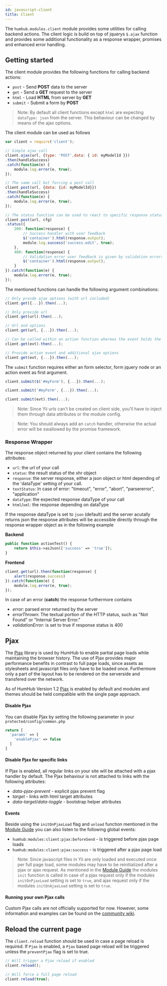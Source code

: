 ```yaml
---
id: javascript-client
title: Client
---
```


The `humhub.modules.client` module provides some utilities for calling backend actions. The client logic is build on top of jquerys `$.ajax` function and provides some additional functionality as a response wrapper, promises and enhanced error handling. 

## Getting started

The client module provides the following functions for calling backend actions:

 - `post` - Send **POST** data to the server
 - `get` - Send a **GET** request to the server
 - `html` - Load **HTML** from server by **GET**
 - `submit` - Submit a form by **POST**

> Note: By default all client functions except `html` are expecting `dataType: json` from the server. This behaviour can be changed by means of the ajax options.

The client module can be used as follows

```javascript
var client = require('client');

// Simple ajax call
client.ajax(url, {type: 'POST',data: { id: myModelId }})
.then(handleSuccess)
.catch(function(e) {
    module.log.error(e, true);
});

// The same call but forcing a post call
client.post(url, {data: {id: myModelId}})
.then(handleSuccess)
.catch(function(e) {
    module.log.error(e, true);
});

// The status function can be used to react to specific response status codes
client.post(url, cfg)
.status({
    200: function(response) {
        // Success handler with user feedback
        $('container').html(response.output);
        module.log.success('success.edit', true);
    },
    400: function(response) {
        // Validation error user feedback is given by validation errors
        $('container').html(response.output);
    }
}).catch(function(e) {
    module.log.error(e, true);
});
```
The mentioned functions can handle the following argument combinations:

```javascript
// Only provde ajax options (with url included)
client.get({...}).then(...); 

// Only provide url
client.get(url).then(...);

// Url and options
client.get(url, {...}).then(...);

// Can be called within an action function whereas the event holds the url
client.get(evt).then(...);

// Provide action event and additional ajax options
client.get(evt, {...}).then(...);
```

The `submit` function requires either an form selector, form jquery node or an action event as first argument.

```javascript
client.submit($('#myForm'), {...}).then(...);

client.submit('#myForm', {...}).then(...);

client.submit(evt).then(...);
```
> Note: Since Yii urls can't be created on client side, you'll have to inject them through data attributes or the module config.

> Note: You should always add an `catch` handler, otherwise the actual error will be swallowed by the promise framework.

### Response Wrapper

The response object returned by your client contains the following attributes:

 - `url`: the url of your call
 - `status`: the result status of the xhr object
 - `response`: the server response, either a json object or html depending of the 'dataType' setting of your call.
 - `textStatus`: In case of error: "timeout", "error", "abort", "parsererror", "application"
 - `dataType`: the expected response dataType of your call
 - `html`/`xml`: the response depending on dataType

If the response dataType is set to `json` (default) and the server acutally returns json the response attributes will be accessible directly through the response wrapper object as in the following example

**Backend**

```php
public function actionTest() {
    return $this->asJson(['success' => 'true']);
}
```

**Frontend**

```javascript
client.get(url).then(function(response) {
    alert(response.success)
}).catch(function(e) {
    module.log.error(e, true);
});
```


In case of an error (**catch**) the response furthermore contains

 - *error*: parsed error returned by the server
 - *errorThrown*: The textual portion of the HTTP status, such as "Not Found" or "Internal Server Error." 
 - *validationError*: is set to true if response status is 400

## Pjax

The [Pjax](http://pjax.herokuapp.com/) library is used by HumHub to enable partial page loads while maintaining the browser history. The use of Pjax provides major performance benefits in contrast to full page loads, since assets as stylesheets and javascript files only have to be loaded once. Furthermore only a part of the layout has to be rendered on the serverside and transfered over the network.

As of HumHub Version 1.2 [Pjax](http://pjax.herokuapp.com/) is enabled by default and modules and themes should be held compatible with the single page approach.

#### Disable Pjax

You can disable Pjax by setting the following parameter in your `protected/config/common.php`

```php
return [
  'params' => [
    'enablePjax' => false
  ]
]
```

#### Disable Pjax for specific links

If Pjax is enabled, all regular links on your site will be attached with a pjax handler by default.
The Pjax behaviour is not attached to links with the following attributes:

 - *data-pjax-prevent* - explicit pjax prevent flag
 - *target* - links with html target attributes
 - *data-target*/*data-toggle* - bootstrap helper attributes

#### Events

Beside using the `initOnPjaxLoad` flag and `unload` function mentioned in the [Module Guide](javascript-index.md) you can also listen to the following global events:

 - `humhub:modules:client:pjax:beforeSend` - is triggered before pjax page loads
 - `humhub:modules:client:pjax:success` - is triggered after a pjax page load

> Note: Since javascript files in Yii are only loaded and executed once per full page load, some modules may have to be reinitialized after a pjax or ajax request. As mentioned in the [Module Guide](javascript-index.md) the modules `init` function is called in case of a pjax request only if the modules `initOnPjaxLoad` setting is set to `true`, and ajax request only if the modules `initOnAjaxLoad` setting is set to `true`.

#### Running your own Pjax calls

Custom Pjax calls are not officially supported for now.
However, some information and examples can be found on the [community wiki](https://community.humhub.com/s/contribution-core-development/wiki/PJAX).

## Reload the current page

The `client.reload` function should be used in case a page reload is required. If `Pjax` is enabled, a `Pjax` based page reload will be triggered unless the `preventPjax` flag is set to true.

```javascript
// Will trigger a Pjax reload if enabled
client.reload();

// Will force a full page reload
client.reload(true);
```
